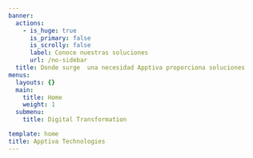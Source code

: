 ```yaml
---
banner:
  actions:
    - is_huge: true
      is_primary: false
      is_scrolly: false
      label: Conoce nuestras soluciones
      url: /no-sidebar
  title: Donde surge  una necesidad Apptiva proporciona soluciones
menus:
  layouts: {}
  main:
    title: Home
    weight: 1
  submenu:
    title: Digital Transformation

template: home
title: Apptiva Technologies
---
```

